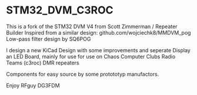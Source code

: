 # STM32_DVM_C3ROC

This is a fork of the STM32 DVM V4 from Scott Zimmerman / Repeater Builder
Inspired from a similar design: github.com/wojciechk8/MMDVM_pog
Low-pass filter design by SQ6POG

I design a new KiCad Design with some improvements and seperate Display an LED Board,
mainly for use for use on Chaos Computer Clubs Radio Teams (c3roc) DMR repeaters

Components for easy source by some protototyp manufactors.

Enjoy RFguy DG3FDM

